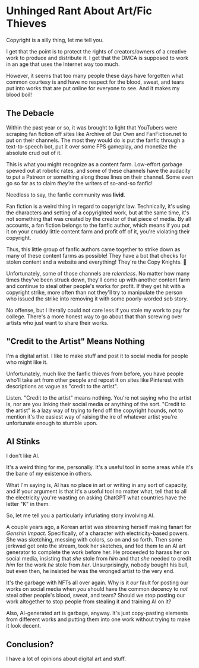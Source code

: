 # Unhinged Rant About Art/Fic Thieves

Copyright is a silly thing, let me tell you.

I get that the point is to protect the rights of creators/owners of a creative work to produce and distribute it. I get that the DMCA is supposed to work in an age that uses the Internet way too much.

However, it seems that too many people these days have forgotten what common courtesy is and have no respect for the blood, sweat, and tears put into works that are put online for everyone to see. And it makes my blood boil!

## The Debacle

Within the past year or so, it was brought to light that YouTubers were scraping fan fiction off sites like Archive of Our Own and FanFiction.net to put on their channels. The most they would do is put the fanfic through a text-to-speech bot, put it over some FPS gameplay, and monetize the absolute crud out of it.

This is what you might recognize as a content farm. Low-effort garbage spewed out at robotic rates, and some of these channels have the audacity to put a Patreon or something along those lines on their channel. Some even go so far as to claim _they're_ the writers of so-and-so fanfic!

Needless to say, the fanfic community was __livid__.

Fan fiction is a weird thing in regard to copyright law. Technically, it's using the characters and setting of a copyrighted work, but at the same time, it's not something that was created by the creator of that piece of media. By all accounts, a fan fiction belongs to the fanfic author, which means if you put it on your cruddy little content farm and profit off of it, you're violating their copyright.

Thus, this little group of fanfic authors came together to strike down as many of these content farms as possible! They have a bot that checks for stolen content and a website and everything! They're the Copy Knights. 🙂

Unfortunately, some of those channels are _relentless_. No matter how many times they've been struck down, they'll come up with another content farm and continue to steal other people's works for profit. If they get hit with a copyright strike, more often than not they'll try to manipulate the person who issued the strike into removing it with some poorly-worded sob story.

No offense, but I literally could not care less if you stole my work to pay for college. There's a more honest way to go about that than screwing over artists who just want to share their works.

## "Credit to the Artist" Means Nothing

I'm a digital artist. I like to make stuff and post it to social media for people who might like it.

Unfortunately, much like the fanfic thieves from before, you have people who'll take art from other people and repost it on sites like Pinterest with descriptions as vague as "credit to the artist".

Listen. "Credit to the artist" means nothing. You're not saying who the artist is, nor are you linking their social media or anything of the sort. "Credit to the artist" is a lazy way of trying to fend off the copyright hounds, not to mention it's the easiest way of raising the ire of whatever artist you're unfortunate enough to stumble upon.

## AI Stinks

I don't like AI.

It's a weird thing for me, personally. It's a useful tool in some areas while it's the bane of my existence in others.

What I'm saying is, AI has no place in art or writing in any sort of capacity, and if your argument is that it's a useful tool no matter what, tell that to all the electricity you're wasting on asking ChatGPT what countries have the letter "K" in them.

So, let me tell you a particularly infuriating story involving AI.

A couple years ago, a Korean artist was streaming herself making fanart for _Genshin Impact_. Specifically, of a character with electricity-based powers. She was sketching, messing with colors, so on and so forth. Then some jerkwad got onto the stream, took her sketches, and fed them to an AI art generator to complete the work before her. He proceeded to harass her on social media, insisting that _she_ stole from _him_ and that _she_ needed to credit _him_ for the work _he_ stole from _her_. Unsurprisingly, nobody bought his bull, but even then, he insisted _he_ was the wronged artist to the very end.

It's the garbage with NFTs all over again. Why is it _our_ fault for posting our works on social media when _you_ should have the common decency to _not_ steal other people's blood, sweat, and tears? Should we stop posting our work altogether to stop people from stealing it and training AI on it?

Also, AI-generated art is garbage, anyway. It's just copy-pasting elements from different works and putting them into one work without trying to make it look decent.

## Conclusion?

I have a lot of opinions about digital art and stuff.
